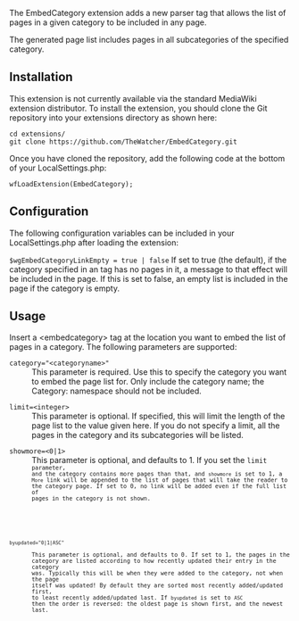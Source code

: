 The EmbedCategory extension adds a new <embedcategory> parser tag that allows
the list of pages in a given category to be included in any page.

The generated page list includes pages in all subcategories of the specified
category.

## Installation

This extension is not currently available via the standard MediaWiki extension
distributor. To install the extension, you should clone the Git repository
into your extensions directory as shown here:

```
cd extensions/
git clone https://github.com/TheWatcher/EmbedCategory.git
```

Once you have cloned the repository, add the following code at the bottom of
your LocalSettings.php:

`wfLoadExtension(EmbedCategory);`

## Configuration

The following configuration variables can be included in your LocalSettings.php
after loading the extension:

`$wgEmbedCategoryLinkEmpty = true | false`
If set to true (the default), if the category specified in an <embedcategory>
tag has no pages in it, a message to that effect will be included in the page.
If this is set to false, an empty list is included in the page if the category
is empty.

## Usage

Insert a &lt;embedcategory&gt; tag at the location you want to embed the list of
pages in a category. The following parameters are supported:

<dl>
<dt><code>category="&lt;categoryname&gt;"</code></dt>
<dd>This parameter is required. Use this to specify the category you want to
embed the page list for. Only include the category name; the Category: namespace
should not be included.</dd>
</dl>

<dl>
<dt><code>limit=&lt;integer&gt;</code></dt>
<dd>This parameter is optional. If specified, this will limit the length of the
page list to the value given here. If you do not specify a limit, all the
pages in the category and its subcategories will be listed.</dd>
</dl>

<dl>
<dt><code>showmore=&lt;0|1&gt;</code></dt>
<dd>This parameter is optional, and defaults to 1. If you set the <code>limit<code> parameter,
and the category contains more pages than that, and <code>showmore</code> is set to 1, a
<code>More</code> link will be appended to the list of pages that will take the reader to
the category page. If set to 0, no link will be added even if the full list of
pages in the category is not shown.</dd>
</dl>

<dl>
<dt><code>byupdated="0|1|ASC"</code></dt>
<dd>This parameter is optional, and defaults to 0. If set to 1, the pages in the
category are listed according to how recently updated their entry in the category
was. Typically this will be when they were added to the category, not when the page
itself was updated! By default they are sorted most recently added/updated first,
to least recently added/updated last. If <code>byupdated</code> is set to <code>ASC</code>
then the order is reversed: the oldest page is shown first, and the newest last.</dd>
</dl>
